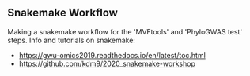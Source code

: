 ## Snakemake Workflow

Making a snakemake workflow for the 'MVFtools' and 'PhyloGWAS test' steps.
Info and tutorials on snakemake:
 * https://gwu-omics2019.readthedocs.io/en/latest/toc.html
 * https://github.com/kdm9/2020_snakemake-workshop

